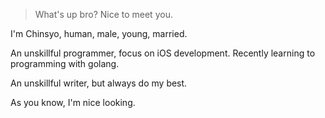 > What's up bro? Nice to meet you.

I'm Chinsyo, human, male, young, married.

An unskillful programmer, focus on iOS development. Recently learning to programming with golang. 

An unskillful writer, but always do my best.

As you know, I'm nice looking.
